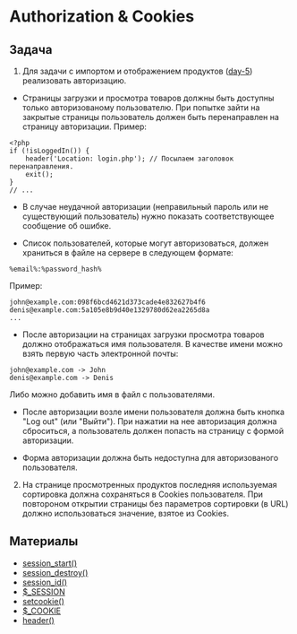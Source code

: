 # Authorization & Cookies

## Задача

1. Для задачи с импортом и отображением продуктов ([day-5](../day-5)) реализовать авторизацию.

* Страницы загрузки и просмотра товаров должны быть доступны только авторизованому пользователю. При попытке зайти на закрытые страницы пользователь должен быть перенаправлен на страницу авторизации. Пример:
```
<?php
if (!isLoggedIn()) {
    header('Location: login.php'); // Посылаем заголовок перенаправления.
    exit();
}
// ...
``` 

* В случае неудачной авторизации (неправильный пароль или не существующий пользователь) нужно показать соответствующее сообщение об ошибке.

* Список пользователей, которые могут авторизоваться, должен храниться в файле на сервере в следующем формате:
```
%email%:%password_hash%
```

Пример:
```
john@example.com:098f6bcd4621d373cade4e832627b4f6
denis@example.com:5a105e8b9d40e1329780d62ea2265d8a
...
```

* После авторизации на страницах загрузки просмотра товаров должно отображаться имя пользователя. В качестве имени можно взять первую часть электронной почты:
```
john@example.com -> John
denis@example.com -> Denis
```
Либо можно добавить имя в файл с пользователями.

* После авторизации возле имени пользователя должна быть кнопка "Log out" (или "Выйти").
При нажатии на нее авторизация должна сброситься, а пользователь должен попасть на страницу с формой авторизации.

* Форма авторизации должна быть недоступна для авторизованого пользователя.

2. На странице просмотренных продуктов последняя используемая сортировка должна сохраняться в Cookies пользователя. При повтороном открытии страницы без параметров сортировки (в URL) должно использоваться значение, взятое из Cookies.

## Материалы

* [session_start()](http://ua2.php.net/manual/en/function.session-start.php)
* [session_destroy()](http://ua2.php.net/manual/en/function.session-destroy.php)
* [session_id()](http://ua2.php.net/manual/en/function.session-id.php)
* [$_SESSION](http://ua2.php.net/manual/en/reserved.variables.session.php)
* [setcookie()](http://ua2.php.net/manual/en/function.setcookie.php)
* [$_COOKIE](http://ua2.php.net/manual/en/reserved.variables.cookies.php)
* [header()](http://ua2.php.net/manual/en/function.header.php)